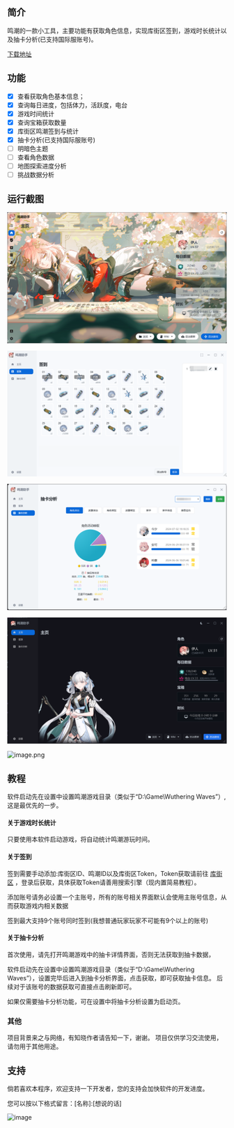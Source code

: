 ## 简介
鸣潮的一款小工具，主要功能有获取角色信息，实现库街区签到，游戏时长统计以及抽卡分析(已支持国际服账号)。

[下载地址](https://github.com/leck995/WutheringWavesTool/releases)

## 功能
- [x] 查看获取角色基本信息；
- [x] 查询每日进度，包括体力，活跃度，电台
- [x] 游戏时间统计
- [x] 查询宝箱获取数量
- [x] 库街区鸣潮签到与统计
- [x] 抽卡分析(已支持国际服账号)
- [ ] 明暗色主题
- [ ] 查看角色数据
- [ ] 地图探索进度分析
- [ ] 挑战数据分析

## 运行截图
![image.png](https://github.com/leck995/WutheringWavesTool/blob/master/temp/01.png)

![image.png](https://github.com/leck995/WutheringWavesTool/blob/master/temp/img02.png)

![image.png](https://github.com/leck995/WutheringWavesTool/blob/master/temp/img03.png)

![image.png](https://github.com/leck995/WutheringWavesTool/blob/master/temp/img04.png)

![image.png](https://github.com/leck995/WutheringWavesTool/blob/master/temp/img05.png)
## 教程
软件启动先在设置中设置鸣潮游戏目录（类似于“D:\Game\Wuthering Waves”）,这是最优先的一步。

#### 关于游戏时长统计
只要使用本软件启动游戏，将自动统计鸣潮游玩时间。

#### 关于签到
签到需要手动添加:库街区ID、鸣潮ID以及库街区Token，Token获取请前往 [库街区](https://wiki.kurobbs.com/mc/home) ，登录后获取，具体获取Token请善用搜索引擎（现内置简易教程）。

添加账号请务必设置一个主账号，所有的账号相关界面默认会使用主账号信息，从而获取游戏内相关数据

签到最大支持9个账号同时签到(我想普通玩家玩家不可能有9个以上的账号)


#### 关于抽卡分析
首次使用，请先打开鸣潮游戏中的抽卡详情界面，否则无法获取到抽卡数据，

软件启动先在设置中设置鸣潮游戏目录（类似于“D:\Game\Wuthering Waves”），设置完毕后进入到抽卡分析界面，点击获取，即可获取抽卡信息。
后续对于该账号的数据获取可直接点击刷新即可。

如果仅需要抽卡分析功能，可在设置中将抽卡分析设置为启动页。

### 其他
项目背景来之与网络，有知晓作者请告知一下，谢谢。
项目仅供学习交流使用，请勿用于其他用途。

## 支持
倘若喜欢本程序，欢迎支持一下开发者，您的支持会加快软件的开发进度。

您可以按以下格式留言：[名称]:[想说的话]

![image](https://user-images.githubusercontent.com/46077555/230762837-df7792a4-fe27-45b4-b3d4-60141ab85768.png)

